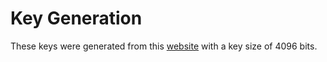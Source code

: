 # Key Generation

These keys were generated from this [website](https://travistidwell.com/jsencrypt/demo/) with a key size of 4096 bits.
